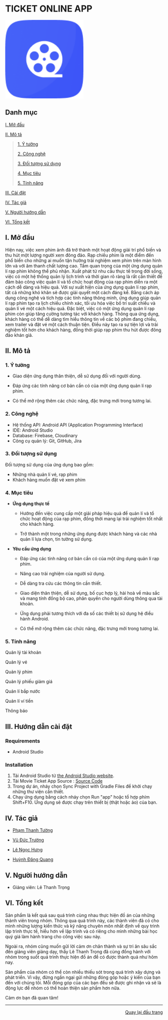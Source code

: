 <div id="top">
</div>
<h1>TICKET ONLINE APP</h1>
<!-- TICKET ONLINE APP -->
<a style="text-decoration: none;" href="#Top">
    <img src="./app/src/main/res/drawable/logo.png" alt="Logo Ticket Online App" width="250"/>
</a>

## Danh mục

 [I. Mở đầu](#Modau)

 [II. Mô tả](#Mota)

> [1. Ý tưởng](#Ytuong)
>
> [2. Công nghệ](#Congnghe)
>
> [3. Đối tượng sử dụng](#Doituongsudung)
>
> [4. Mục tiêu](#Muctieu)
>
> [5. Tính năng](#Tinhnang)


[III. Cài đặt](#CaiDat)

[IV. Tác giả](#Tacgia)

[V. Người hướng dẫn](#Nguoihuongdan)

[VI. Tổng kết](#Tongket)


<!-- MỞ ĐẦU -->
<div id="Modau"></div>

## I. Mở đầu
Hiện nay, việc xem phim ảnh đã trở thành một hoạt động giải trí phổ biến và thu hút một lượng người xem đông đảo. Rạp chiếu phim là một điểm đến phổ biến cho những ai muốn tận hưởng trải nghiệm xem phim trên màn hình lớn và với âm thanh chất lượng cao.
Tầm quan trọng của một ứng dụng quản lí rạp phim không thể phủ nhận. Xuất phát từ nhu cầu thực tế trong đời sống, việc có một hệ thống quản lý lịch trình và thời gian rõ ràng là rất cần thiết để đảm bảo công việc quản lí và tổ chức hoạt động của rạp phim diễn ra một cách dễ dàng và hiệu quả.
Với sự xuất hiện của ứng dụng quản lí rạp phim, tất cả những khó khăn sẽ được giải quyết một cách đáng kể. Bằng cách áp dụng công nghệ và tích hợp các tính năng thông minh, ứng dụng giúp quản lí rạp phim tạo ra lịch chiếu chính xác, tối ưu hóa việc bố trí suất chiếu và quản lí vé một cách hiệu quả.
Đặc biệt, việc có một ứng dụng quản lí rạp phim còn giúp tăng cường tương tác với khách hàng. Thông qua ứng dụng, khách hàng có thể dễ dàng tìm hiểu thông tin về các bộ phim đang chiếu, xem trailer và đặt vé một cách thuận tiện. Điều này tạo ra sự tiện lợi và trải nghiệm tốt hơn cho khách hàng, đồng thời giúp rạp phim thu hút được đông đảo khán giả. 


<!-- MÔ TẢ -->
<div id="Mota"></div>

## II. Mô tả

<!-- Ý TƯỞNG -->

<div id="Ytuong"></div>

### 1. Ý tưởng

* Giao diện ứng dụng thân thiện, dễ sử dụng đối với người dùng.

* Đáp ứng các tính năng cơ bản cần có của một ứng dụng quản lí rạp phim.

* Có thể mở rộng thêm các chức năng, đặc trưng mới trong tương lai.


<div id="Congnghe"></div>

### 2. Công nghệ
* Hệ thống API: Android API (Application Programming Interface)
* IDE: Android Studio
* Database: Firebase, Cloudinary
* Công cụ quản lý: Git, GitHub, Jira


<div id="Doituongsudung"></div>

### 3. Đối tượng sử dụng
Đối tượng sử dụng của ứng dụng bao gồm:
* Những nhà quản lí vé, rạp phim
* Khách hàng muốn đặt vé xem phim


<div id="Muctieu"></div>

### 4. Mục tiêu

 * <strong>Ứng dụng thực tế</strong>
 
    * Hướng đến việc cung cấp một giải pháp hiệu quả để quản lí và tổ chức hoạt động của rạp phim, đồng thời mang lại trải nghiệm tốt nhất cho khách hàng.
    
    * Trở thành một trong những ứng dụng được khách hàng và các nhà quản lí lựa chọn, tin tưởng sử dụng.


 * <strong>Yêu cầu ứng dụng</strong>
 
    * Đáp ứng các tính năng cơ bản cần có của một ứng dụng quản lí rạp phim.
    
    * Nâng cao trải nghiệm của người sử dụng.
    
    * Dễ dàng tra cứu các thông tin cần thiết.
    
    * Giao diện thân thiện, dễ sử dụng, bố cục hợp lý, hài hoà về màu sắc và mang tính đồng bộ cao, phân quyền cho người dùng thông qua tài khoản.
    
    * Ứng dụng phải tương thích với đa số các thiết bị sử dụng hệ điều hành Android.

    * Có thể mở rộng thêm các chức năng, đặc trưng mới trong tương lai.


<div id="Tinhnang"></div>

### 5. Tính năng

Quản lý tài khoản

Quản lý vé

Quản lý phim

Quản lý phiếu giảm giá

Quản lí bắp nước

Quản lí ví tiền

Thông báo


<div id="CaiDat"></div>

## III. Hướng dẫn cài đặt
### Requirements

* Android Studio

### Installation

1. Tải Android Studio từ [the Android Studio website](https://developer.android.com/studio).
2. Tải Movie Ticket App Source :  [Source Code](https://github.com/TuongPhamCT/Ticket-Online-App)
3. Trong dự án, nháy chọn Sync Project with Gradle Files để khởi chạy những thư viện cần thiết.
5. Chạy ứng dụng bằng cách nháy chọn Run "app" hoặc tổ hợp phím Shift+F10. Ứng dụng sẽ được chạy trên thiết bị (thật hoặc ảo) của bạn.

<div id="Tacgia"></div>

## IV. Tác giả

* [Phạm Thanh Tường](https://github.com/TuongPhamCT)

* [Vũ Đức Trường](https://github.com/VuDucTruong)

* [Lê Ngọc Hưng](https://github.com/leehungw)

* [Huỳnh Đăng Quang](https://github.com/HuynhDangQuang)

<!-- NGƯỜI HƯỚNG DẪN -->
<div id="Nguoihuongdan"></div>

## V. Người hướng dẫn
* Giảng viên: Lê Thanh Trọng


<!-- TỔNG KẾT -->
<div id="Tongket"></div>

## VI. Tổng kết
Sản phẩm là kết quả sau quá trình cùng nhau thực hiện đồ án của những thành viên trong nhóm. Thông qua quá trình này, các thành viên đã có cho mình những lượng kiến thức và kỹ năng chuyên môn nhất định về quy trình lập trình thực tế, hiểu hơn về lập trình và có riêng cho mình những bài học quý giá làm hành trang cho công việc sau này.

Ngoài ra, nhóm cũng muốn gửi lời cảm ơn chân thành và sự tri ân sâu sắc đến giảng viên giảng dạy, thầy Lê Thanh Trọng đã cùng đồng hành với nhóm trong suốt quá trình thực hiện đồ án để có được thành quả như hôm nay.

Sản phẩm của nhóm có thể còn nhiều thiếu sót trong quá trình xây dựng và phát triển. Vì vậy, đừng ngần ngại gửi những đóng góp hoặc ý kiến của bạn đến với chúng tôi. Mỗi đóng góp của các bạn đều sẽ được ghi nhận và sẽ là động lực để nhóm có thể hoàn thiện sản phẩm hơn nữa.

Cảm ơn bạn đã quan tâm!

---

<p align="right"><a href="#Top">Quay lại đầu trang</a></p>
